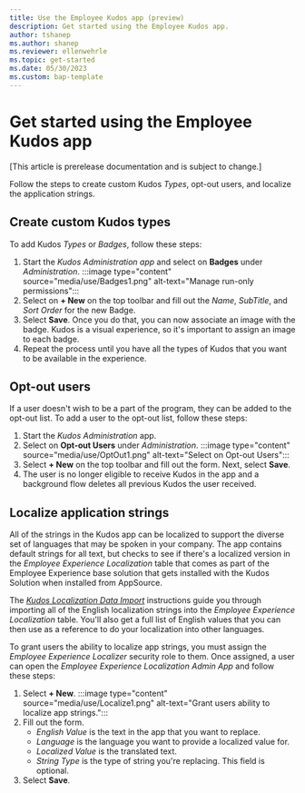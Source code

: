 ```yaml
---
title: Use the Employee Kudos app (preview)
description: Get started using the Employee Kudos app.
author: tshanep
ms.author: shanep
ms.reviewer: ellenwehrle
ms.topic: get-started
ms.date: 05/30/2023
ms.custom: bap-template
---
```


# Get started using the Employee Kudos app

[This article is prerelease documentation and is subject to change.]

Follow the steps to create custom Kudos *Types*, opt-out users, and localize the application strings.

## Create custom Kudos types

To add Kudos *Types* or *Badges*, follow these steps:

1. Start the *Kudos Administration app* and select on **Badges** under *Administration*.
:::image type="content" source="media/use/Badges1.png" alt-text="Manage run-only permissions":::
1. Select on **+ New** on the top toolbar and fill out the *Name*, *SubTitle*, and *Sort Order* for the new Badge.
1. Select **Save**. Once you do that, you can now associate an image with the badge. Kudos is a visual experience, so it's important to assign an image to each badge.
1. Repeat the process until you have all the types of Kudos that you want to be available in the experience.

## Opt-out users

If a user doesn't wish to be a part of the program, they can be added to the opt-out list. To add a user to the opt-out list, follow these steps:

1. Start the *Kudos Administration* app.
1. Select on **Opt-out Users** under *Administration*.
:::image type="content" source="media/use/OptOut1.png" alt-text="Select on Opt-out Users":::
1. Select **+ New** on the top toolbar and fill out the form. Next, select **Save**.
1. The user is no longer eligible to receive Kudos in the app and a background flow deletes all previous Kudos the user received.

## Localize application strings

All of the strings in the Kudos app can be localized to support the diverse set of languages that may be spoken in your company. The app contains default strings for all text, but checks to see if there's a localized version in the *Employee Experience Localization* table that comes as part of the Employee Experience base solution that gets installed with the Kudos Solution when installed from AppSource.

The [*Kudos Localization Data Import*](http://aka/ms/KudosLocalization) instructions guide you through importing all of the English localization strings into the *Employee Experience Localization* table. You'll also get a full list of English values that you can then use as a reference to do your localization into other languages.

To grant users the ability to localize app strings, you must assign the *Employee Experience Localizer* security role to them. Once assigned, a user can open the *Employee Experience Localization Admin App* and follow these steps:

1. Select **+ New**.
:::image type="content" source="media/use/Localize1.png" alt-text="Grant users ability to localize app strings.":::
1. Fill out the form.
    - *English Value* is the text in the app that you want to replace.
    - *Language* is the language you want to provide a localized value for.
    - *Localized Value* is the translated text.
    - *String Type* is the type of string you're replacing. This field is optional.
1. Select **Save**.
